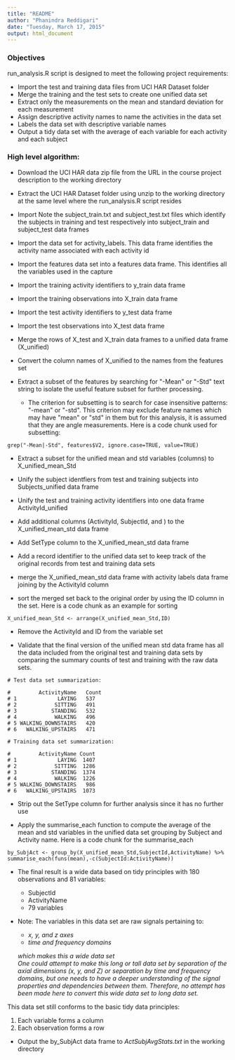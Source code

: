 ```yaml
---
title: "README"
author: "Phanindra Reddigari"
date: "Tuesday, March 17, 2015"
output: html_document
---
```


### Objectives  

run_analysis.R script is designed to meet the following project requirements:  

* Import the test and training data files from UCI HAR Dataset folder
* Merge the training and the test sets to create one unified data set  
* Extract only the measurements on the mean and standard deviation for each measurement  
* Assign descriptive activity names to name the activities in the data set  
* Labels the data set with descriptive variable names  
* Output a tidy data set with the average of each variable for each activity and each subject  

### High level algorithm:  

* Download the UCI HAR data zip file from the URL in the course project description to the working directory  

* Extract the UCI HAR Dataset folder using unzip to the working directory at the same level where the run_analysis.R script resides  

* Import Note the subject\_train.txt and subject\_test.txt files which identify the subjects in training and test respectively into subject\_train and subject\_test data frames

* Import the data set for activity\_labels. This data frame identifies the activity name associated with each activity id  

* Import the features data set into a features data frame. This identifies all the variables used in the capture   

* Import the training activity identifiers to y_train data frame  

* Import the training observations into X_train data frame  

* Import the test activity identifiers to y\_test data frame  

* Import the test observations into X_test data frame  

* Merge the rows of X\_test and X\_train data frames to a unified data frame (X_unified)  

* Convert the column names of X_unified to the names from the features set  

* Extract a subset of the features by searching for "-Mean" or "-Std" text string to isolate the useful feature subset for further processing.  
    + The criterion for subsetting is to search for case insensitive patterns: "-mean" or "-std". This criterion may exclude feature names which may have "mean" or "std" in them but for this analysis, it is assumed that they are angle measurements. Here is a code chunk used for subsetting:  
    
```
grep("-Mean|-Std", features$V2, ignore.case=TRUE, value=TRUE)
```
* Extract a subset for the unified mean and std variables (columns) to X\_unified\_mean\_Std  

* Unify the subject identfiers from test and training subjects into Subjects\_unified data frame     

* Unify the test and training activity identifiers into one data frame ActivityId\_unified  

* Add additional columns (ActivityId, SubjectId, and ) to the X\_unified\_mean\_std data frame 

* Add SetType column to the X\_unified\_mean\_std data frame  

* Add a record identifier to the unified data set to keep track of the original records from test and training data sets   

* merge the X\_unified\_mean\_std data frame with activity labels data frame joining by the ActivityId column  

* sort the merged set back to the original order by using the ID column in the set. Here is a code chunk as an example for sorting 

```
X_unified_mean_Std <- arrange(X_unified_mean_Std,ID)  
```

* Remove the ActivityId and ID from the variable set  

* Validate that the final version of the unified mean std data frame has all the data included from the original test and training data sets by comparing the summary counts of test and training with the raw data sets. 

```
# Test data set summarization:

#         ActivityName   Count
# 1             LAYING   537
# 2            SITTING   491
# 3           STANDING   532
# 4            WALKING   496
# 5 WALKING_DOWNSTAIRS   420
# 6   WALKING_UPSTAIRS   471

# Training data set summarization:

#         ActivityName Count
# 1             LAYING  1407
# 2            SITTING  1286
# 3           STANDING  1374
# 4            WALKING  1226
# 5 WALKING_DOWNSTAIRS   986
# 6   WALKING_UPSTAIRS  1073
```

* Strip out the SetType column for further analysis since it has no further use  

* Apply the summarise\_each function to compute the average of the mean and std variables in the unified data set grouping by Subject and Activity name. Here is a code chunk for the summarise\_each
```
by_SubjAct <- group_by(X_unified_mean_Std,SubjectId,ActivityName) %>% summarise_each(funs(mean),-c(SubjectId:ActivityName))  
```

* The final result is a wide data based on tidy principles with 180 observations and 81 variables:  
    + SubjectId  
    + ActivityName  
    + 79 variables

* Note: The variables in this data set are raw signals pertaining to:   
    + _x, y, and z axes_    
    + _time and frequency domains_  

   _which makes this a wide data set_  
   _One could attempt to make this long or tall data set by separation of the axial    dimensions (x, y, and Z) or separation by time and frequency domains, but one needs to have a deeper understanding of the signal properties and dependencies between them. Therefore, no attempt has been made here to convert this wide data set to long data set._    

This data set still conforms to the basic tidy data principles:  
   1. Each variable forms a column  
   2. Each observation forms a row  

* Output the by_SubjAct data frame to _*ActSubjAvgStats.txt*_ in the working directory  
